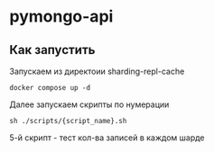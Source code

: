 # pymongo-api

## Как запустить

Запускаем из директоии sharding-repl-cache

```shell
docker compose up -d
```

Далее запускаем скрипты по нумерации 

```
sh ./scripts/{script_name}.sh
```

5-й скрипт - тест кол-ва записей в каждом шарде